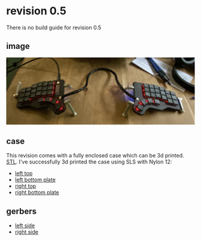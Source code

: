 # revision 0.5

There is no build guide for revision 0.5

## image

![left-right](./ganymede-v0.5.jpg)

## case

This revision comes with a fully enclosed case which can be 3d printed. [STL](./case/v0.1.zip).
I've successfully 3d printed the case using SLS with Nylon 12:

- [left top](./case/left-top.stl)
- [left bottom plate](./case/left-bottom.stl)
- [right top](./case/right-top.stl)
- [right bottom plate](./case/right-bottom.stl)

## gerbers

- [left side](./v0.5.1-left.zip)
- [right side](./v0.5.1-right.zip)
